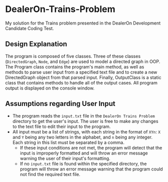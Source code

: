 # DealerOn-Trains-Problem
My solution for the Trains problem presented in the DealerOn Development Candidate Coding Test.

## Design Explanation
The program is composed of five classes. Three of these classes (`DirectedGraph`, `Node`, and `Edge`) are used to model a directed graph in OOP. The Program class contains the program's main method, as well as methods to parse user input from a specified text file and to create a new DirectedGraph object from that parsed input. Finally, OutputClass is a static class that contains methods to handle all of the output cases. All program output is displayed on the console window.

## Assumptions regarding User Input
* The program reads the  `input.txt` file in the `DealerOn Trains Problem` directory to get the user's input. The user is free to make any changes to the text file to edit their input to the program.
* All input must be a list of strings, with each string in the format of `XYn`: `X` and `Y` being any two letters in the alphabet, and `n` being any integer. Each string in this list must be separated by a comma.
  * If these input conditions are not met, the program will detect that the input is improperly formatted and will throw an error message warning the user of their input's formatting.
  * If no `input.txt` file is found within the specified directory, the program will throw an error message warning that the program could not find the required text file.
